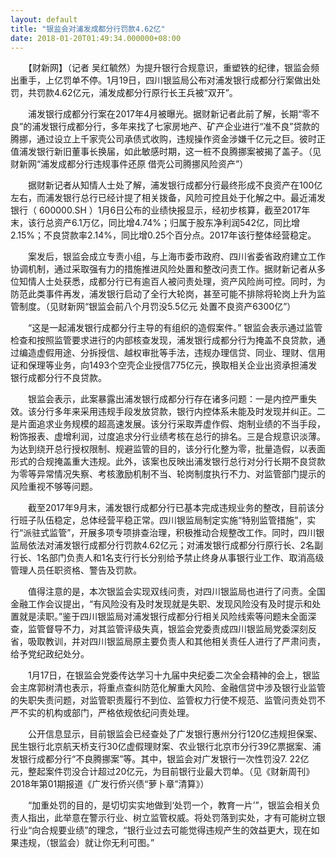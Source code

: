 ```yaml
---
layout: default
title: "银监会对浦发成都分行罚款4.62亿"
date: 2018-01-20T01:49:34.000000+08:00
---
```


　　【财新网】（记者 吴红毓然）为提升银行合规意识，重塑铁的纪律，银监会频出重手，上亿罚单不停。1月19日，四川银监局公布对浦发银行成都分行案做出处罚，共罚款4.62亿元，浦发成都分行原行长王兵被“双开”。

　　浦发银行成都分行案在2017年4月被曝光。据财新记者此前了解，长期“零不良”的浦发银行成都分行，多年来找了七家房地产、矿产企业进行“准不良”贷款的腾挪，通过设立上千家壳公司承债式收购，违规操作资金涉嫌千亿元之巨。彼时正值浦发银行新旧董事长换届，如此敏感时期，这一桩不良腾挪案被揭了盖子。（见财新网“浦发成都分行违规事件还原 借壳公司腾挪风险资产”）

　　据财新记者从知情人士处了解，浦发银行成都分行最终形成不良资产在100亿左右，而浦发银行总行已经计提了相关拨备，风险可控且处于化解之中。最近浦发银行（ 600000.SH ）1月6日公布的业绩快报显示，经初步核算，截至2017年末，该行总资产6.1万亿，同比增4.74%；归属于股东净利润542亿，同比增2.15%；不良贷款率2.14%，同比增0.25个百分点。2017年该行整体经营稳定。

　　案发后，银监会成立专责小组，与上海市委市政府、四川省委省政府建立工作协调机制，通过采取强有力的措施推进风险处置和整改问责工作。据财新记者从多位知情人士处获悉，成都分行已有逾百人被问责处理，资产风险尚可控。同时，为防范此类事件再发，浦发银行启动了全行大轮岗，甚至可能不排除将轮岗上升为监管制度。（见财新网“银监会前八个月罚没5.5亿元 处置不良资产6300亿”）

　　“这是一起浦发银行成都分行主导的有组织的造假案件。” 银监会表示通过监管检查和按照监管要求进行的内部核查发现，浦发银行成都分行为掩盖不良贷款，通过编造虚假用途、分拆授信、越权审批等手法，违规办理信贷、同业、理财、信用证和保理等业务，向1493个空壳企业授信775亿元，换取相关企业出资承担浦发银行成都分行不良贷款。

　　银监会表示，此案暴露出浦发银行成都分行存在诸多问题：一是内控严重失效。该分行多年来采用违规手段发放贷款，银行内控体系未能及时发现并纠正。二是片面追求业务规模的超高速发展。该分行采取弄虚作假、炮制业绩的不当手段，粉饰报表、虚增利润，过度追求分行业绩考核在总行的排名。三是合规意识淡薄。为达到绕开总行授权限制、规避监管的目的，该分行化整为零，批量造假，以表面形式的合规掩盖重大违规。此外，该案也反映出浦发银行总行对分行长期不良贷款为零等异常情况失察、考核激励机制不当、轮岗制度执行不力、对监管部门提示的风险重视不够等问题。

　　截至2017年9月末，浦发银行成都分行已基本完成违规业务的整改，目前该分行班子队伍稳定，总体经营平稳正常。四川银监局制定实施“特别监管措施”，实行“派驻式监管”，开展多项专项排查治理，积极推动合规整改工作。同时，四川银监局依法对浦发银行成都分行罚款4.62亿元；对浦发银行成都分行原行长、2名副行长、1名部门负责人和1名支行行长分别给予禁止终身从事银行业工作、取消高级管理人员任职资格、警告及罚款。

　　值得注意的是，本次银监会实现双线问责，对四川银监局也进行了问责。全国金融工作会议提出，“有风险没有及时发现就是失职、发现风险没有及时提示和处置就是渎职。”鉴于四川银监局对浦发银行成都分行相关风险线索等问题未全面深查，监管督导不力，对其监管评级失真，银监会党委责成四川银监局党委深刻反省，吸取教训，并对四川银监局原主要负责人和其他相关责任人进行了严肃问责，给予党纪政纪处分。

　　1月17日，在银监会党委传达学习十九届中央纪委二次全会精神的会上，银监会主席郭树清也表示，将重点查纠防范化解重大风险、金融信贷中涉及银行业监管的失职失责问题，对监管职责履行不到位、监管权力行使不规范、监管问责处罚不严不实的机构或部门，严格依规依纪问责处理。

　　公开信息显示，目前银监会已经查处了广发银行惠州分行120亿违规担保案、民生银行北京航天桥支行30亿虚假理财案、农业银行北京市分行39亿票据案、浦发银行成都分行“不良腾挪案”等。其中，银监会对广发银行一次性罚没7. 22亿元，整起案件罚没合计超过20亿元，为目前银行业最大罚单。（见《财新周刊》2018年第01期报道《广发行侨兴债“萝卜章”清算》）

　　“加重处罚的目的，是切切实实地做到‘处罚一个，教育一片’”，银监会相关负责人指出，此举意在警示行业、树立监管权威。将处罚落到实处，才有可能树立银行业“向合规要业绩”的理念，“银行业过去可能觉得违规产生的效益更大，现在如果违规，（银监会）就让你无利可图。”

